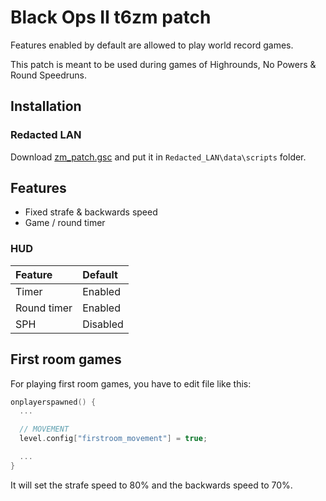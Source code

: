 # **Black Ops II t6zm patch**

Features enabled by default are allowed to play world record games.

This patch is meant to be used during games of Highrounds, No Powers & Round Speedruns.

## **Installation**

### Redacted LAN

Download [zm_patch.gsc](https://github.com/SamRemix/scripts/blob/master/zm_patch.gsc) and put it in `Redacted_LAN\data\scripts` folder.

## **Features**

- Fixed strafe & backwards speed
- Game / round timer

### HUD

| Feature     | Default  |
| :---------- | :------- |
| Timer       | Enabled  |
| Round timer | Enabled  |
| SPH         | Disabled |

## **First room games**

For playing first room games, you have to edit file like this:

```cpp
onplayerspawned() {
  ...

  // MOVEMENT
  level.config["firstroom_movement"] = true;

  ...
}
```

It will set the strafe speed to 80% and the backwards speed to 70%.